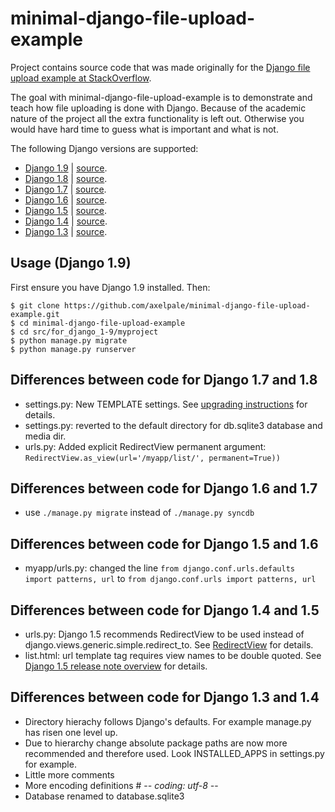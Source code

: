 minimal-django-file-upload-example
==================================

Project contains source code that was made originally for the [Django file upload example at StackOverflow](http://stackoverflow.com/questions/5871730/need-a-minimal-django-file-upload-example).

The goal with minimal-django-file-upload-example is to demonstrate and teach how file uploading is done with Django. Because of the academic nature of the project all the extra functionality is left out. Otherwise you would have hard time to guess what is important and what is not.

The following Django versions are supported:  
- [Django 1.9](https://docs.djangoproject.com/en/dev/releases/1.9/) | [source](../../tree/master/src/for_django_1.9/myproject).
- [Django 1.8](https://docs.djangoproject.com/en/dev/releases/1.8/) | [source](src/for_django_1.8).
- [Django 1.7](https://docs.djangoproject.com/en/dev/releases/1.7/) | [source](src/for_django_1.7).
- [Django 1.6](https://docs.djangoproject.com/en/dev/releases/1.6/) | [source](src/for_django_1.6).
- [Django 1.5](https://docs.djangoproject.com/en/dev/releases/1.5/) | [source](src/for_django_1.5).
- [Django 1.4](https://docs.djangoproject.com/en/dev/releases/1.4/) | [source](src/for_django_1.4).
- [Django 1.3](https://docs.djangoproject.com/en/dev/releases/1.3/) | [source](src/for_django_1.3).

Usage (Django 1.9)
------------------
First ensure you have Django 1.9 installed. Then:

    $ git clone https://github.com/axelpale/minimal-django-file-upload-example.git
	$ cd minimal-django-file-upload-example
	$ cd src/for_django_1-9/myproject
	$ python manage.py migrate
	$ python manage.py runserver


Differences between code for Django 1.7 and 1.8
-----------------------------------------------
- settings.py: New TEMPLATE settings. See [upgrading instructions](https://docs.djangoproject.com/en/1.8/ref/templates/upgrading/) for details.
- settings.py: reverted to the default directory for db.sqlite3 database and  media dir.
- urls.py: Added explicit RedirectView permanent argument: `RedirectView.as_view(url='/myapp/list/', permanent=True))`


Differences between code for Django 1.6 and 1.7
-----------------------------------------------
- use `./manage.py migrate` instead of `./manage.py syncdb`


Differences between code for Django 1.5 and 1.6
-----------------------------------------------
- myapp/urls.py: changed the line `from django.conf.urls.defaults import patterns, url` to `from django.conf.urls import patterns, url`


Differences between code for Django 1.4 and 1.5
-----------------------------------------------
- urls.py: Django 1.5 recommends RedirectView to be used instead of django.views.generic.simple.redirect_to. See [RedirectView](https://docs.djangoproject.com/en/1.5/ref/class-based-views/base/#redirectview) for details.
- list.html: url template tag requires view names to be double quoted. See [Django 1.5 release note overview](https://docs.djangoproject.com/en/dev/releases/1.5/#overview) for details.


Differences between code for Django 1.3 and 1.4
-----------------------------------------------
- Directory hierachy follows Django's defaults. For example manage.py has risen one level up.
- Due to hierarchy change absolute package paths are now more recommended and therefore used. Look INSTALLED_APPS in settings.py for example.
- Little more comments
- More encoding definitions # -*- coding: utf-8 -*-
- Database renamed to database.sqlite3

